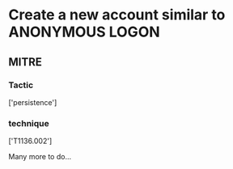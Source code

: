 # Create a new account similar to ANONYMOUS LOGON

## MITRE

### Tactic
['persistence']

### technique
['T1136.002']

Many more to do...
